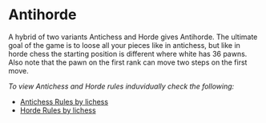 # Antihorde

A hybrid of two variants Antichess and Horde gives Antihorde. The ultimate goal of the game is to loose all your pieces like in antichess, but like in horde chess the starting position is different where white has 36 pawns. Also note that the pawn on the first rank can move two steps on the first move.

*To view Antichess and Horde rules induvidually check the following:*
- [Antichess Rules by lichess](https://lichess.org/variant/antichess)
- [Horde Rules by lichess](https://lichess.org/variant/horde)